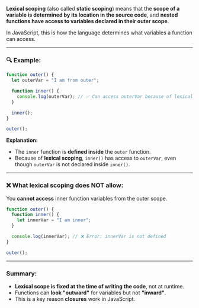 **Lexical scoping** (also called **static scoping**) means that the **scope of a variable is determined by its location in the source code**, and **nested functions have access to variables declared in their outer scope**.

In JavaScript, this is how the language determines what variables a function can access.

---

### 🔍 Example:

```javascript
function outer() {
  let outerVar = "I am from outer";

  function inner() {
    console.log(outerVar); // ✅ Can access outerVar because of lexical scoping
  }

  inner();
}

outer();
```

**Explanation:**
- The `inner` function is **defined inside** the `outer` function.
- Because of **lexical scoping**, `inner()` has access to `outerVar`, even though `outerVar` is not declared inside `inner()`.

---

### ❌ What lexical scoping does NOT allow:
You **cannot access** inner function variables from the outer scope.

```javascript
function outer() {
  function inner() {
    let innerVar = "I am inner";
  }

  console.log(innerVar); // ❌ Error: innerVar is not defined
}

outer();
```

---

### Summary:
- **Lexical scope is fixed at the time of writing the code**, not at runtime.
- Functions can **look "outward"** for variables but not **"inward"**.
- This is a key reason **closures** work in JavaScript.
